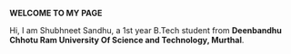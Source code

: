 
**WELCOME TO MY PAGE**

Hi, I am Shubhneet Sandhu, a 1st year B.Tech student from **Deenbandhu Chhotu Ram University Of Science and Technology, Murthal**.










